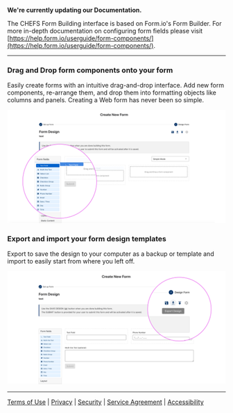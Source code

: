 **We're currently updating our Documentation.**

The CHEFS Form Building interface is based on Form.io's Form Builder.
For more in-depth documentation on configuring form fields please visit [https://help.form.io/userguide/form-components/](https://help.form.io/userguide/form-components/).


***


### Drag and Drop form components onto your form

Easily create forms with an intuitive drag-and-drop interface. Add new form components, re-arrange them, and drop them into formatting objects like columns and panels. Creating a Web form has never been so simple.

![Drag and Drop form components onto your form](images/drag_drop.png)  

### Export and import your form design templates

Export to save the design to your computer as a backup or template and import to easily start from where you left off. 

![Export and import your form design templates](images/export.png) 

***
[Terms of Use](Terms-of-Use) | [Privacy](Privacy) | [Security](Security) | [Service Agreement](Service-Agreement) | [Accessibility](Accessibility)